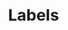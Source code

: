 ---
title: Labels
title_seo: ''
description: Liste des labels
image: ''
draft: false
noindex: true
translationKey: tags
---
